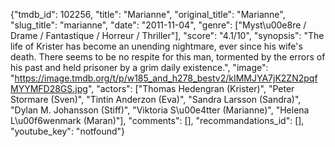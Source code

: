 {"tmdb_id": 102256, "title": "Marianne", "original_title": "Marianne", "slug_title": "marianne", "date": "2011-11-04", "genre": ["Myst\u00e8re / Drame / Fantastique / Horreur / Thriller"], "score": "4.1/10", "synopsis": "The life of Krister has become an unending nightmare, ever since his wife's death. There seems to be no respite for this man, tormented by the errors of his past and held prisoner by a grim daily existence.", "image": "https://image.tmdb.org/t/p/w185_and_h278_bestv2/kIMMJYA7jK2ZN2pqfMYYMFD28GS.jpg", "actors": ["Thomas Hedengran (Krister)", "Peter Stormare (Sven)", "Tintin Anderzon (Eva)", "Sandra Larsson (Sandra)", "Dylan M. Johansson (Stiff)", "Viktoria S\u00e4tter (Marianne)", "Helena L\u00f6wenmark (Maran)"], "comments": [], "recommandations_id": [], "youtube_key": "notfound"}